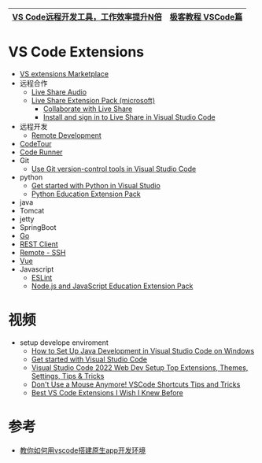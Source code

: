 


[VS Code远程开发工具，工作效率提升N倍](https://mp.weixin.qq.com/s/AR9BbYG4t8nKvhWihaEgvg)|[极客教程  VSCode篇](https://geek-docs.com/vscode)|
---|---|


# VS Code Extensions
* [VS extensions Marketplace](https://marketplace.visualstudio.com/search?target=VSCode&category=Extension%20Packs&sortBy=Installs)
* 远程合作
  * [Live Share Audio](https://marketplace.visualstudio.com/items?itemName=MS-vsliveshare.vsliveshare-audio) 
  * [Live Share Extension Pack (microsoft) ](https://www.youtube.com/watch?v=A2ceblXTBBc&list=PLj6YeMhvp2S5UgiQnBfvD7XgOMKs3O_G6&index=6)
    * [Collaborate with Live Share](https://code.visualstudio.com/learn/collaboration/live-share) 
    * [Install and sign in to Live Share in Visual Studio Code](https://docs.microsoft.com/en-us/visualstudio/liveshare/use/install-live-share-visual-studio-code)
* 远程开发
  * [Remote Development ](https://marketplace.visualstudio.com/items?itemName=ms-vscode-remote.vscode-remote-extensionpack)
* [CodeTour](https://code.visualstudio.com/learn/educators/codetour)
* [Code Runner](https://marketplace.visualstudio.com/items?itemName=formulahendry.code-runner)
* Git
  * [Use Git version-control tools in Visual Studio Code](https://docs.microsoft.com/en-us/learn/modules/use-git-from-vs-code/) 
* python
  * [Get started with Python in Visual Studio](https://docs.microsoft.com/en-us/learn/modules/python-install-vscode/) 
  * [Python Education Extension Pack](https://marketplace.visualstudio.com/items?itemName=tanhakabir.python-education-extension-pack)
* java
* Tomcat 
* jetty
* SpringBoot
* [Go](https://marketplace.visualstudio.com/items?itemName=golang.Go)
* [REST Client](https://marketplace.visualstudio.com/items?itemName=humao.rest-client) 
* [Remote - SSH](https://marketplace.visualstudio.com/items?itemName=ms-vscode-remote.remote-ssh)
* [Vue](https://marketplace.visualstudio.com/items?itemName=octref.vetur)  
* Javascript
  * [ESLint](https://marketplace.visualstudio.com/items?itemName=dbaeumer.vscode-eslint) 
  * [Node.js and JavaScript Education Extension Pack](https://marketplace.visualstudio.com/items?itemName=tanhakabir.node-js-education-extension-pack)


# 视频
* setup develope enviroment
  * [How to Set Up Java Development in Visual Studio Code on Windows ](https://www.youtube.com/watch?v=ClU9N4ub_Ko)
  * [Get started with Visual Studio Code](https://www.youtube.com/watch?v=S320N3sxinE&list=PLj6YeMhvp2S5UgiQnBfvD7XgOMKs3O_G6)
  * [Visual Studio Code 2022  Web Dev Setup  Top Extensions, Themes, Settings, Tips & Tricks](https://www.youtube.com/watch?v=fJEbVCrEMSE)
  * [Don't Use a Mouse Anymore! VSCode Shortcuts Tips and Tricks](https://www.youtube.com/watch?v=jsZoR1kkq6s)
  * [Best VS Code Extensions I Wish I Knew Before](https://www.youtube.com/watch?v=ZqW8JT1gt4U)


# 参考
* [教你如何用vscode搭建原生app开发环境](https://www.jianshu.com/p/378930364493)
